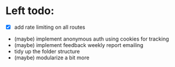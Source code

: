 # Left todo:
- [x] add rate limiting on all routes
- (maybe) implement anonymous auth using cookies for tracking
- (maybe) implement feedback weekly report emailing
- tidy up the folder structure
- (maybe) modularize a bit more